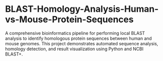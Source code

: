 # BLAST-Homology-Analysis-Human-vs-Mouse-Protein-Sequences
A comprehensive bioinformatics pipeline for performing local BLAST analysis to identify homologous protein sequences between human and mouse genomes. This project demonstrates automated sequence analysis, homology detection, and result visualization using Python and NCBI BLAST+.
